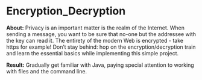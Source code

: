 # Encryption_Decryption

**About:**
Privacy is an important matter is the realm of the Internet. When sending a message, you want to be sure that no-one but the addressee with the key can read it. The entirety of the modern Web is encrypted - take https for example! Don’t stay behind: hop on the encryption/decryption train and learn the essential basics while implementing this simple project.

**Result:**
Gradually get familiar with Java, paying special attention to working with files and the command line.
